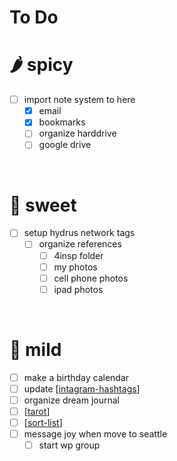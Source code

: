 # To Do

# 🌶️ spicy

- [ ] import note system to here
  - [x] email
  - [x] bookmarks
  - [ ] organize harddrive
  - [ ] google drive

<br/>

# 🍍 sweet

- [ ] setup hydrus network tags
  - [ ] organize references
    - [ ] 4insp folder
    - [ ] my photos
    - [ ] cell phone photos
    - [ ] ipad photos

<br/>

# 🥑 mild

- [ ] make a birthday calendar
- [ ] update [[intagram-hashtags]]
- [ ] organize dream journal
- [ ] [[tarot]]
- [ ] [[sort-list]]
- [ ] message joy when move to seattle
  - [ ] start wp group

[//begin]: # "Autogenerated link references for markdown compatibility"
[intagram-hashtags]: intagram-hashtags "Instagram Hashtags"
[tarot]: tarot "Tarot"
[sort-list]: sort-list "Sort"
[//end]: # "Autogenerated link references"